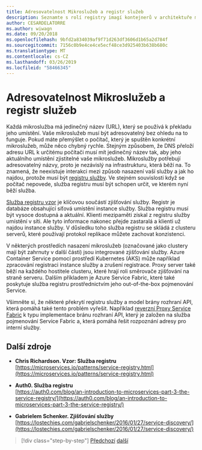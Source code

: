 ```yaml
---
title: Adresovatelnost Mikroslužeb a registr služeb
description: Seznamte s rolí registry imagí kontejnerů v architektuře mikroslužeb.
author: CESARDELATORRE
ms.author: wiwagn
ms.date: 09/20/2018
ms.openlocfilehash: 9bfd2a834039af9f71d263df3606d1b65a2d784f
ms.sourcegitcommit: 7156c0b9e4ce4ce5ecf48ce3d925403b638b680c
ms.translationtype: MT
ms.contentlocale: cs-CZ
ms.lasthandoff: 03/26/2019
ms.locfileid: "58466345"
---
```

# <a name="microservices-addressability-and-the-service-registry"></a>Adresovatelnost Mikroslužeb a registr služeb

Každá mikroslužba má jedinečný název (URL), který se používá k překladu jeho umístění. Vaše mikroslužeb musí být adresovatelný bez ohledu na to funguje. Pokud máte přemýšlet o počítač, který je spuštěn konkrétní mikroslužeb, může něco chybný rychle. Stejným způsobem, že DNS přeloží adresu URL k určitému počítači musí mít jedinečný název tak, aby jeho aktuálního umístění zjistitelné vaše mikroslužeb. Mikroslužby potřebují adresovatelný názvy, proto je nezávislý na infrastrukturu, která běží na. To znamená, že neexistuje interakci mezi způsob nasazení vaší služby a jak ho najdou, protože musí být [registru služby](https://microservices.io/patterns/service-registry.html). Ve stejném souvislosti když se počítač nepovede, služba registru musí být schopen určit, ve kterém nyní běží služba.

[Služba registru vzor](https://microservices.io/patterns/service-registry.html) je klíčovou součástí zjišťování služby. Registr je databáze obsahující síťová umístění instance služby. Služba registru musí být vysoce dostupná a aktuální. Klienti mezipaměti získal z registru služby umístění v síti. Ale tyto informace nakonec přejde zastaralá a klienti už najdou instance služby. V důsledku toho služba registru se skládá z clusteru serverů, které používají protokol replikace můžete zachovat konzistenci.

V některých prostředích nasazení mikroslužeb (označované jako clustery mají být zahrnuty v další části) jsou integrované zjišťování služby. Azure Container Service pomocí prostředí Kubernetes (AKS) může například zpracování registraci instance služby a zrušení registrace. Proxy server také běží na každého hostitele clusteru, které hrají roli směrovače zjišťování na straně serveru. Dalším příkladem je Azure Service Fabric, které také poskytuje služba registru prostřednictvím jeho out-of-the-box pojmenování Service.

Všimněte si, že některé překrytí registru služby a model brány rozhraní API, která pomáhá také tento problém vyřešit. Například [reverzní Proxy Service Fabric](https://docs.microsoft.com/azure/service-fabric/service-fabric-reverseproxy) k typu implementace bránu rozhraní API, který je založen na služba pojmenování Service Fabric a, která pomáhá řešit rozpoznání adresy pro interní služby.

## <a name="additional-resources"></a>Další zdroje

- **Chris Richardson. Vzor: Služba registru** \
  [https://microservices.io/patterns/service-registry.html](https://microservices.io/patterns/service-registry.html)

- **Auth0. Služba registru** \
  [https://auth0.com/blog/an-introduction-to-microservices-part-3-the-service-registry/](https://auth0.com/blog/an-introduction-to-microservices-part-3-the-service-registry/)

- **Gabrielem Schenker. Zjišťování služby** \
  [https://lostechies.com/gabrielschenker/2016/01/27/service-discovery/](https://lostechies.com/gabrielschenker/2016/01/27/service-discovery/)

>[!div class="step-by-step"]
>[Předchozí](maintain-microservice-apis.md)
>[další](microservice-based-composite-ui-shape-layout.md)